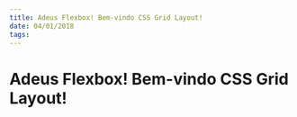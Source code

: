 ```yaml
---
title: Adeus Flexbox! Bem-vindo CSS Grid Layout!
date: 04/01/2018
tags:
---
```

<h1>Adeus Flexbox! Bem-vindo CSS Grid Layout!</h1>